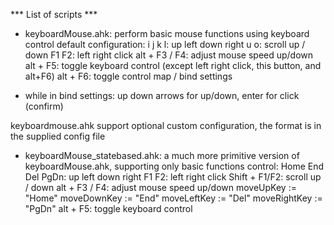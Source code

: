 *** List of scripts ***
- keyboardMouse.ahk: perform basic mouse functions using keyboard control
default configuration: 
i j k l: up left down right
u o: scroll up / down
F1 F2: left right click
alt + F3 / F4: adjust mouse speed up/down
alt + F5: toggle keyboard control (except left right click, this button, and alt+F6)
alt + F6: toggle control map / bind settings
* while in bind settings: up down arrows for up/down, enter for click (confirm)

keyboardmouse.ahk support optional custom configuration, the format is in the supplied config file

- keyboardMouse_statebased.ahk: a much more primitive version of keyboardMouse.ahk, supporting only basic functions
control: 
Home End Del PgDn: up left down right
F1 F2: left right click
Shift + F1/F2: scroll up / down
alt + F3 / F4: adjust mouse speed up/down
moveUpKey := "Home"
moveDownKey := "End"
moveLeftKey := "Del"
moveRightKey := "PgDn"
alt + F5: toggle keyboard control 
